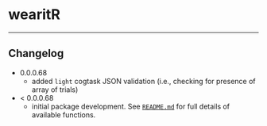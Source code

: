 # wearitR
----- 

## Changelog

  - 0.0.0.68
    - added `light` cogtask JSON validation (i.e., checking for presence of array of trials)
  - < 0.0.0.68
    - initial package development. See [`README.md`](`README.md`) for full details of available functions.